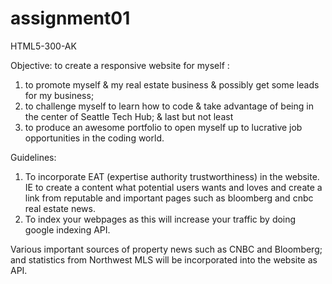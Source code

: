 # assignment01
HTML5-300-AK

Objective: to create a responsive website for myself :
1. to promote myself & my real estate business & possibly get some leads for my business; 
2. to challenge myself to learn how to code & take advantage of being in the center of Seattle Tech Hub; & last but not least
3. to produce an awesome portfolio to open myself up to lucrative job opportunities in the coding world.

Guidelines:
1. To incorporate EAT (expertise authority trustworthiness) in the website. IE to create a content what potential users wants and loves and create a link from reputable and important pages such as bloomberg and cnbc real estate news.
2. To index your webpages as this will increase your traffic by doing google indexing API.

Various important sources of property news such as CNBC and Bloomberg; and statistics from Northwest MLS will be incorporated into the website as API.

